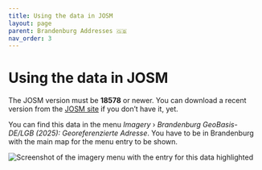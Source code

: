 ```yaml
---
title: Using the data in JOSM
layout: page
parent: Brandenburg Addresses 🇬🇧
nav_order: 3
---
```


# Using the data in JOSM

The JOSM version must be **18578** or newer. You can download a recent version
from the [JOSM site](https://josm.openstreetmap.de/) if you don’t have it, yet.

You can find this data in the menu *Imagery* › *Brandenburg GeoBasis-DE/LGB
(2025): Georeferenzierte Adresse*. You have to be in Brandenburg with the main
map for the menu entry to be shown.

![Screenshot of the imagery menu with the entry for this data highlighted](/brandenburg-addresses/assets/images/layer_en.png)
